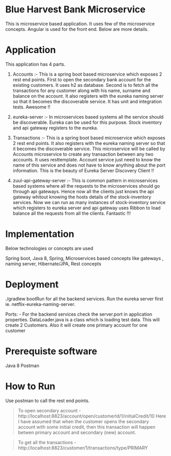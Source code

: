 # Blue Harvest Bank Microservice
This is microservice based application. It uses few of the microservice concepts.
Angular is used for the front end. Below are more details.

# Application
This application has 4 parts.

1. Accounts :- This is a spring boot based microservice which exposes 2 rest end points.
First to open the secondary bank account for the existing customers. It uses h2 as database.
Second is to fetch all the transactions for any customer along with his name, surname and balance on the account.
It also registers with the eureka naming server so that it becomes the discoverable service. It has unit and integration tests. 
Awesome !!

2. eureka-server :- In microservices based systems all the service should be discoverable. Eureka can be used for this purpose.
Stock inventory and api gateway registers to the eureka.

3. Transactions :- This is a spring boot based microservice which exposes 2 rest end points.
It also registers with the eureka naming server so that it becomes the discoverable service. 
This microservice will be called by Accounts microservice to create any transaction between any two accounts. It uses resttemplate. Account service just need to know the name of this service and does not have to know anything about the port information. This is the beauty of Eureka Server Discovery Client !!

4. zuul-api-gateway-server :- This is common pattern in microservices based systems where all the requests to the microservices
should go through api gateways. Hence now all the clients just knows the api gateway whitout
knowing the hosts details of the stock-inventory services. Now we can run as many instances
of stock-inventory service which registers to eureka server and api gateway uses
Ribbon to load balance all the requests from all the clients.
Fantastic !!!

# Implementation
Below technologies or concepts are used

Spring boot,
Java 8,
Spring,
Microservices based concepts like gateways , naming server,
Hibernate/JPA,
Rest concepts


# Deployment

./gradlew bootRun for all the backend services. Run the eureka server first ie. netflix-eureka-naming-server.

Ports: - For the backend services check the server.port in application properties.
DataLoader.java is a class which is loading test data. This will create 2 Customers. Also it will create one primary account for one customer

# Prerequiste software
Java 8
Postman

# How to Run
Use postman to call the rest end points.
> To open secondary account - http://localhost:8823/account/open/customerId/1/initialCredit/10
Here I have assumed that when the customer opens the secondary account with some initial credit, then this transaction will happen betwen primary account and secondary (new) account.

> To get all the transactions - http://localhost:8823/customer/1/transactions/type/PRIMARY

